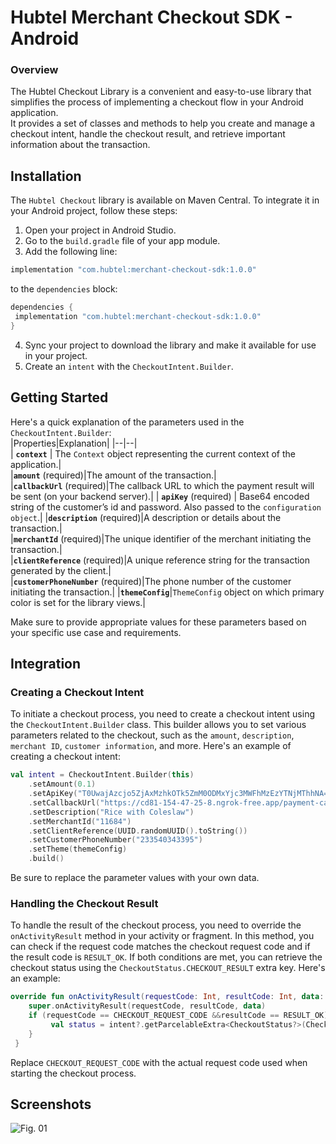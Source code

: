 
# Hubtel Merchant Checkout SDK - Android

### Overview
The Hubtel Checkout Library is a convenient and easy-to-use library that simplifies the process of implementing a checkout flow in your Android application.  
It provides a set of classes and methods to help you create and manage a checkout intent, handle the checkout result, and retrieve important information about the transaction.
## Installation
The `Hubtel Checkout` library is available on Maven Central. To integrate it in your Android project, follow these steps:
1. Open your project in Android Studio.
2. Go to the `build.gradle` file of your app module.
3. Add the following line:
 ```groovy    
 implementation "com.hubtel:merchant-checkout-sdk:1.0.0"    
 ```  
to the `dependencies` block:
```groovy  
dependencies {  
 implementation "com.hubtel:merchant-checkout-sdk:1.0.0"
}
```  
4. Sync your project to download the library and make it available for use in your project.
5. Create an `intent` with the `CheckoutIntent.Builder`.

## Getting Started
Here's a quick explanation of the parameters used in the `CheckoutIntent.Builder`:    
|Properties|Explanation|
|--|--|  
| **`context`** | The `Context` object representing the current context of the application.|  
|**`amount`** (required)|The amount of the transaction.|  
|**`callbackUrl`** (required)|The callback URL to which the payment result will be sent (on your backend server).|
| **`apiKey`** (required) | Base64 encoded string of the customer’s id and password. Also passed to the `configuration object`.|
|**`description`** (required)|A description or details about the transaction.|  
|**`merchantId`** (required)|The unique identifier of the merchant initiating the transaction.|  
|**`clientReference`** (required)|A unique reference string for the transaction generated by the client.|  
|**`customerPhoneNumber`** (required)|The phone number of the customer initiating the transaction.|
|**`themeConfig`**|`ThemeConfig` object on which primary color is set for the library views.|

Make sure to provide appropriate values for these parameters based on your specific use case and requirements.

## Integration

### Creating a Checkout Intent
To initiate a checkout process, you need to create a checkout intent using the `CheckoutIntent.Builder` class. This builder allows you to set various parameters related to the checkout, such as the `amount`, `description`, `merchant ID`, `customer information`, and more. Here's an example of creating a checkout intent:

```kotlin
val intent = CheckoutIntent.Builder(this)
	.setAmount(0.1)
	.setApiKey("T0UwajAzcjo5ZjAxMzhkOTk5ZmM0ODMxYjc3MWFhMzEzYTNjMThhNA==")
	.setCallbackUrl("https://cd81-154-47-25-8.ngrok-free.app/payment-callback")
	.setDescription("Rice with Coleslaw")
	.setMerchantId("11684")
	.setClientReference(UUID.randomUUID().toString())
	.setCustomerPhoneNumber("233540343395")
	.setTheme(themeConfig)
	.build()
 ``` 

Be sure to replace the parameter values with your own data.

### Handling the Checkout Result
To handle the result of the checkout process, you need to override the `onActivityResult` method in your activity or fragment. In this method, you can check if the request code matches the checkout request code and if the result code is `RESULT_OK`. If both conditions are met, you can retrieve the checkout status using the `CheckoutStatus.CHECKOUT_RESULT` extra key. Here's an example:
```kotlin
override fun onActivityResult(requestCode: Int, resultCode: Int, data: Intent?) {
	super.onActivityResult(requestCode, resultCode, data)    
    if (requestCode == CHECKOUT_REQUEST_CODE &&resultCode == RESULT_OK) {  
		 val status = intent?.getParcelableExtra<CheckoutStatus?>(CheckoutStatus.CHECKOUT_RESULT) // Handle the checkout status
	}
 }
 ```   
Replace `CHECKOUT_REQUEST_CODE` with the actual request code used when starting the checkout process.

## Screenshots
![Fig. 01](https://firebasestorage.googleapis.com/v0/b/newagent-b6906.appspot.com/o/hubtel-mobile-checkout-ios-sdk-image.png?alt=media&token=376d90ab-c416-42a0-8b99-69028378ff72)
